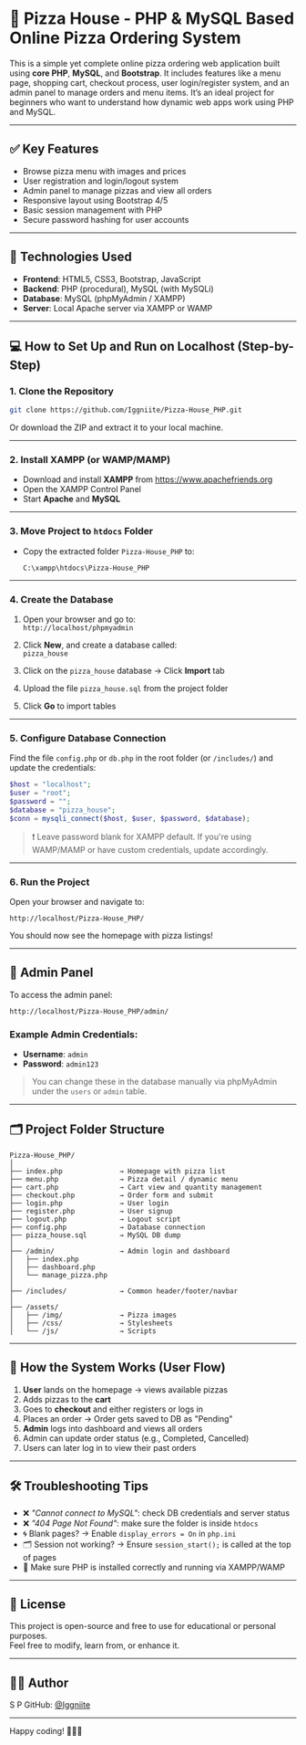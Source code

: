 # 🍕 Pizza House - PHP & MySQL Based Online Pizza Ordering System

This is a simple yet complete online pizza ordering web application built using **core PHP**, **MySQL**, and **Bootstrap**. It includes features like a menu page, shopping cart, checkout process, user login/register system, and an admin panel to manage orders and menu items. It’s an ideal project for beginners who want to understand how dynamic web apps work using PHP and MySQL.

---

## ✅ Key Features

- Browse pizza menu with images and prices
- User registration and login/logout system
- Admin panel to manage pizzas and view all orders
- Responsive layout using Bootstrap 4/5
- Basic session management with PHP
- Secure password hashing for user accounts

---

## 🧰 Technologies Used

- **Frontend**: HTML5, CSS3, Bootstrap, JavaScript
- **Backend**: PHP (procedural), MySQL (with MySQLi)
- **Database**: MySQL (phpMyAdmin / XAMPP)
- **Server**: Local Apache server via XAMPP or WAMP

---

## 💻 How to Set Up and Run on Localhost (Step-by-Step)

### 1. Clone the Repository

```bash
git clone https://github.com/Iggniite/Pizza-House_PHP.git
```

Or download the ZIP and extract it to your local machine.

---

### 2. Install XAMPP (or WAMP/MAMP)

- Download and install **XAMPP** from https://www.apachefriends.org
- Open the XAMPP Control Panel
- Start **Apache** and **MySQL**

---

### 3. Move Project to `htdocs` Folder

- Copy the extracted folder `Pizza-House_PHP` to:

  ```
  C:\xampp\htdocs\Pizza-House_PHP
  ```

---

### 4. Create the Database

1. Open your browser and go to:  
   `http://localhost/phpmyadmin`

2. Click **New**, and create a database called:  
   `pizza_house`

3. Click on the `pizza_house` database → Click **Import** tab

4. Upload the file `pizza_house.sql` from the project folder

5. Click **Go** to import tables

---

### 5. Configure Database Connection

Find the file `config.php` or `db.php` in the root folder (or `/includes/`) and update the credentials:

```php
$host = "localhost";
$user = "root";
$password = "";
$database = "pizza_house";
$conn = mysqli_connect($host, $user, $password, $database);
```

> ❗ Leave password blank for XAMPP default. If you're using WAMP/MAMP or have custom credentials, update accordingly.

---

### 6. Run the Project

Open your browser and navigate to:

```
http://localhost/Pizza-House_PHP/
```

You should now see the homepage with pizza listings!

---

## 🔐 Admin Panel

To access the admin panel:

```
http://localhost/Pizza-House_PHP/admin/
```

### Example Admin Credentials:

- **Username**: `admin`
- **Password**: `admin123`

> You can change these in the database manually via phpMyAdmin under the `users` or `admin` table.

---

## 🗂️ Project Folder Structure

```
Pizza-House_PHP/
│
├── index.php              → Homepage with pizza list
├── menu.php               → Pizza detail / dynamic menu
├── cart.php               → Cart view and quantity management
├── checkout.php           → Order form and submit
├── login.php              → User login
├── register.php           → User signup
├── logout.php             → Logout script
├── config.php             → Database connection
├── pizza_house.sql        → MySQL DB dump
│
├── /admin/                → Admin login and dashboard
│   ├── index.php
│   ├── dashboard.php
│   └── manage_pizza.php
│
├── /includes/             → Common header/footer/navbar
│
├── /assets/
│   ├── /img/              → Pizza images
│   ├── /css/              → Stylesheets
│   └── /js/               → Scripts
```

---

## 🧪 How the System Works (User Flow)

1. **User** lands on the homepage → views available pizzas
2. Adds pizzas to the **cart**
3. Goes to **checkout** and either registers or logs in
4. Places an order → Order gets saved to DB as "Pending"
5. **Admin** logs into dashboard and views all orders
6. Admin can update order status (e.g., Completed, Cancelled)
7. Users can later log in to view their past orders

---

## 🛠️ Troubleshooting Tips

- ❌ *"Cannot connect to MySQL"*: check DB credentials and server status
- ❌ *"404 Page Not Found"*: make sure the folder is inside `htdocs`
- 🌀 Blank pages? → Enable `display_errors = On` in `php.ini`
- 🗂 Session not working? → Ensure `session_start();` is called at the top of pages
- 🐘 Make sure PHP is installed correctly and running via XAMPP/WAMP

---

## 📄 License

This project is open-source and free to use for educational or personal purposes.  
Feel free to modify, learn from, or enhance it.

---

## 🙋‍♂️ Author
S P 
GitHub: [@Iggniite](https://github.com/Iggniite)  


---

Happy coding! 🍕👨‍💻
